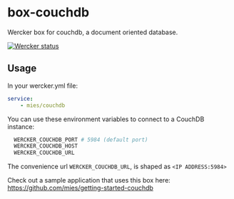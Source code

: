 box-couchdb
===========

Wercker box for couchdb, a document oriented database.

[![Wercker status](https://app.wercker.com/status/b2b7eb3ef8eda7b64bffcd09f0d7d4df/m)](https://app.wercker.com/project/bykey/b2b7eb3ef8eda7b64bffcd09f0d7d4df)

## Usage

In your wercker.yml file:

``` yaml
service:
    - mies/couchdb
```

You can use these environment variables to connect to a CouchDB instance:

``` bash
  WERCKER_COUCHDB_PORT # 5984 (default port)
  WERCKER_COUCHDB_HOST
  WERCKER_COUCHDB_URL
```

The convenience url `WERCKER_COUCHDB_URL`, is shaped as `<IP ADDRESS:5984>`

Check out a sample application that uses this box here:
https://github.com/mies/getting-started-couchdb
